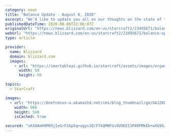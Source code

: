 ```yaml
---
category: news
title: "Balance Update - August 6, 2020"
excerpt: "We’d like to update you all on our thoughts on the state of the game since our last balance patch."
publishedDateTime: 2020-08-06T22:06:07Z
originalUrl: "https://news.blizzard.com/en-us/starcraft2/23495671/balance-update-august-6-2020"
webUrl: "https://news.blizzard.com/en-us/starcraft2/23495671/balance-update-august-6-2020"
type: article

provider:
  name: Blizzard
  domain: blizzard.com
  images:
    - url: "https://smartableai.github.io/starcraft/assets/images/organizations/blizzard.com-50x50.jpg"
      width: 50
      height: 50

topics:
  - StarCraft

images:
  - url: "https://bnetcmsus-a.akamaihd.net/cms/blog_thumbnail/ga/GAJZKEC09RPX1554829654442.jpg"
    width: 960
    height: 540
    isCached: true

secured: "sKX4AmH9M9XjIxGrF16p5q+agys3Q/FYkQMWFGs9U9EEI3PARPMkEb+wXG9GJr7x49iSkjpvnDLQnwoulGyJxutjIwgj4NGzIOgaAxqDvdZndaf2MbXiYr5XiIt5M3bIQ4woKDUJxPJ1ch4UsDY9FDzMgv0ywtrkHk6/lHLRixAnJaNYvgS1g6K3Un6X244gFsA3VoLuclyaucC6kHrmMvfyEcwcwpHtCWow1CVZWO6oT0SnG6NlKxofY8Q+aEAM4r5IsIz4iP0sOGEh4QDff74nIllDEf58NEHFHrsH8dEtc+1ZVnWhRUBrZ5yreGRUYz04I+9+3NB+g4MzztFs8OLYXsP3PnZrngR7AaSxW3g=;vXZFZ5AIQXTWMLjTEH5hRw=="
---
```


